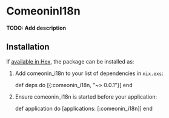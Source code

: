 # ComeoninI18n

**TODO: Add description**

## Installation

If [available in Hex](https://hex.pm/docs/publish), the package can be installed as:

  1. Add comeonin_i18n to your list of dependencies in `mix.exs`:

        def deps do
          [{:comeonin_i18n, "~> 0.0.1"}]
        end

  2. Ensure comeonin_i18n is started before your application:

        def application do
          [applications: [:comeonin_i18n]]
        end
